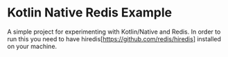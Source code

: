 # Kotlin Native Redis Example

A simple project for experimenting with Kotlin/Native and Redis.
In order to run this you need to have hiredis[https://github.com/redis/hiredis] installed on your machine.
